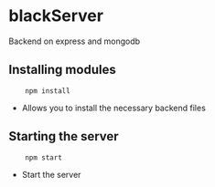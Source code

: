 # blackServer
Backend on express and mongodb

## Installing modules

```
    npm install
```   
* Allows you to install the necessary backend files

## Starting the server

```
    npm start
```
* Start the server

